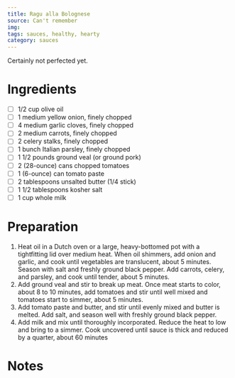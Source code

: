 ```yaml
---
title: Ragu alla Bolognese
source: Can't remember
img:
tags: sauces, healthy, hearty
category: sauces
---
```


Certainly not perfected yet.

Ingredients
===========

* [ ] 1/2 cup olive oil
* [ ] 1 medium yellow onion, finely chopped
* [ ] 4 medium garlic cloves, finely chopped
* [ ] 2 medium carrots, finely chopped
* [ ] 2 celery stalks, finely chopped
* [ ] 1 bunch Italian parsley, finely chopped
* [ ] 1 1/2 pounds ground veal (or ground pork)
* [ ] 2 (28-ounce) cans chopped tomatoes
* [ ] 1 (6-ounce) can tomato paste
* [ ] 2 tablespoons unsalted butter (1/4 stick)
* [ ] 1 1/2 tablespoons kosher salt
* [ ] 1 cup whole milk

Preparation
===========
1. Heat oil in a Dutch oven or a large, heavy-bottomed pot with a tightfitting lid over medium heat. When oil shimmers, add onion and garlic, and cook until vegetables are translucent, about 5 minutes. Season with salt and freshly ground black pepper. Add carrots, celery, and parsley, and cook until tender, about 5 minutes.
2. Add ground veal and stir to break up meat. Once meat starts to color, about 8 to 10 minutes, add tomatoes and stir until well mixed and tomatoes start to simmer, about 5 minutes.
3. Add tomato paste and butter, and stir until evenly mixed and butter is melted. Add salt, and season well with freshly ground black pepper.
4. Add milk and mix until thoroughly incorporated. Reduce the heat to low and bring to a simmer. Cook uncovered until sauce is thick and reduced by a quarter, about 60 minutes

Notes
=====
